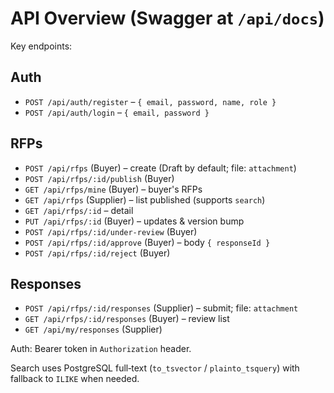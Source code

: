 # API Overview (Swagger at `/api/docs`)

Key endpoints:

## Auth
- `POST /api/auth/register` – `{ email, password, name, role }`
- `POST /api/auth/login` – `{ email, password }`

## RFPs
- `POST /api/rfps` (Buyer) – create (Draft by default; file: `attachment`)
- `POST /api/rfps/:id/publish` (Buyer)
- `GET /api/rfps/mine` (Buyer) – buyer's RFPs
- `GET /api/rfps` (Supplier) – list published (supports `search`)
- `GET /api/rfps/:id` – detail
- `PUT /api/rfps/:id` (Buyer) – updates & version bump
- `POST /api/rfps/:id/under-review` (Buyer)
- `POST /api/rfps/:id/approve` (Buyer) – body `{ responseId }`
- `POST /api/rfps/:id/reject` (Buyer)

## Responses
- `POST /api/rfps/:id/responses` (Supplier) – submit; file: `attachment`
- `GET /api/rfps/:id/responses` (Buyer) – review list
- `GET /api/my/responses` (Supplier)

Auth: Bearer token in `Authorization` header.

Search uses PostgreSQL full‑text (`to_tsvector` / `plainto_tsquery`) with fallback to `ILIKE` when needed.
